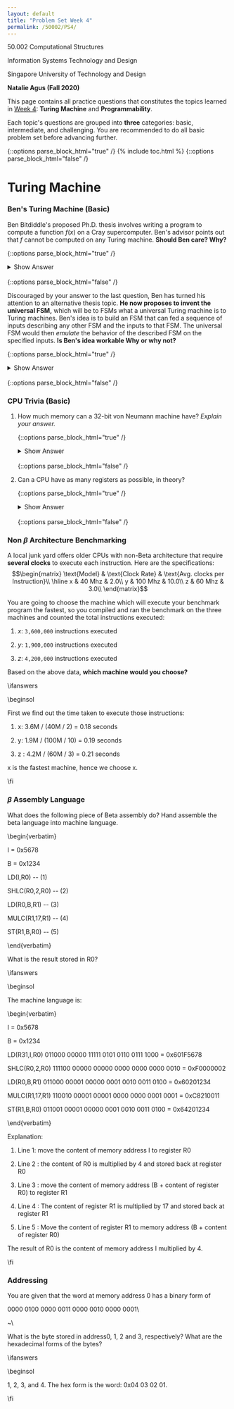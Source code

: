 ```yaml
---
layout: default
title: "Problem Set Week 4"
permalink: /50002/PS4/
---
```

50.002 Computational Structures 

Information Systems Technology and Design 

Singapore University of Technology and Design 

**Natalie Agus (Fall 2020)**

This page contains all practice questions that constitutes the topics learned in <ins>Week 4</ins>:  **Turing Machine** and **Programmability**. 

Each topic's questions are grouped into **three** categories: basic, intermediate, and challenging. You are recommended to do all basic problem set before advancing further. 

{::options parse_block_html="true" /}
{% include toc.html %}
{::options parse_block_html="false" /}



# Turing Machine

### Ben's Turing Machine (Basic)

  
Ben Bitdiddle's proposed Ph.D. thesis involves writing a program to compute a function $f(x)$ on a Cray supercomputer. Ben's advisor points out that $f$ cannot be computed on any Turing machine. **Should Ben care? Why?**

{::options parse_block_html="true" /}
<details>
<summary markdown="span">Show Answer</summary>

Church's thesis says that if the function can't be computed on any Turing machine, then it can't be computed on any physically realizable machine that we know of. So Ben is out of luck... a Cray *supercomputer* isn't "super" in that sense.
</details>
<br/>
{::options parse_block_html="false" /}
  
  

Discouraged by your answer to the last question, Ben has turned his attention to an alternative thesis topic. **He now proposes to invent the universal FSM,** which will be to FSMs what a universal Turing machine is to Turing machines. Ben's idea is to build an FSM that can fed a sequence of inputs describing any other FSM and the inputs to that FSM. The universal FSM would then *emulate* the behavior of the described FSM on the specified inputs. **Is Ben's idea workable Why or why not?**


{::options parse_block_html="true" /}
<details>
<summary markdown="span">Show Answer</summary>

Unfortunately, the Universal FSM will have some fixed number (N) of states built into its design. So it won't have enough states to emulate machines with more than N states. Ben's idea isn't workable, and there's no such thing as "Universal FSM" as he proposed.
</details>
<br/>
{::options parse_block_html="false" /}
  

### CPU Trivia (Basic)

1. How much memory can a 32-bit von Neumann machine have? *Explain your answer.*

	{::options parse_block_html="true" /}
	<details>
	<summary markdown="span">Show Answer</summary>

	$2^{32}$ **bytes** because each address is also 32 bits long in a 32-bit von Neumann machine.
	</details>
	<br/>
	{::options parse_block_html="false" /}


2. Can a CPU have as many registers as possible, in theory?


	{::options parse_block_html="true" /}
	<details>
	<summary markdown="span">Show Answer</summary>

	**No**. *Addresses* for each register involved in the instruction must be encoded *within the instruction*, i.e: 5 bits for 32 registers. An instruction is 32 bits long for $\beta$ architecture, so having too many registers will make encoding infeasible.
	</details>
	<br/>
	{::options parse_block_html="false" /}


### Non $\beta$ Architecture Benchmarking


A local junk yard offers older CPUs with non-Beta architecture that require **several clocks** to execute each instruction. Here are the specifications:
$$\begin{matrix}
\text{Model} & \text{Clock Rate} &  \text{Avg. clocks per Instruction}\\
\hline
x & 40 Mhz & 2.0\\
y & 100 Mhz & 10.0\\
z & 60 Mhz & 3.0\\
\end{matrix}$$

You are going to choose the machine which will execute your benchmark program the fastest, so you compiled and ran the benchmark on the three machines and counted the total instructions executed:

1.  $x$: `3,600,000` instructions executed

1.  $y$: `1,900,000` instructions executed

1. $z$: `4,200,000` instructions executed
  

Based on the above data, **which machine would you choose?**

\ifanswers

\beginsol

First we find out the time taken to execute those instructions:

  

  

1.  x: 3.6M / (40M / 2) = 0.18 seconds

1.  y: 1.9M / (100M / 10) = 0.19 seconds

1.  z : 4.2M / (60M / 3) = 0.21 seconds

  

x is the fastest machine, hence we choose x.

\fi

### $\beta$ Assembly Language

  

What does the following piece of Beta assembly do? Hand assemble the beta language into machine language.

  

\begin{verbatim}

I = 0x5678

B = 0x1234

LD(I,R0) -- (1)

SHLC(R0,2,R0) --  (2)

LD(R0,B,R1) -- (3)

MULC(R1,17,R1) -- (4)

ST(R1,B,R0)  -- (5)

\end{verbatim}

What is the result stored in R0?

\ifanswers

\beginsol

The machine language is:

\begin{verbatim}

I = 0x5678

B = 0x1234

LD(R31,I,R0) 011000 00000 11111 0101 0110 0111 1000 = 0x601F5678

SHLC(R0,2,R0) 111100 00000 00000 0000 0000 0000 0010 = 0xF0000002

LD(R0,B,R1) 011000 00001 00000 0001 0010 0011 0100 = 0x60201234

MULC(R1,17,R1) 110010 00001 00001 0000 0000 0001 0001 = 0xC8210011

ST(R1,B,R0) 011001 00001 00000 0001 0010 0011 0100 = 0x64201234

\end{verbatim}

Explanation:

  

  

1.  Line 1: move the content of memory address I to register R0

1.  Line 2 : the content of R0 is multiplied by 4 and stored back at register R0

1.  Line 3 : move the content of memory address  (B + content of register R0) to register R1

1.  Line 4 : The content of register R1 is multiplied by 17 and stored back at register R1

1.  Line 5 : Move the content of register R1 to memory address (B + content of register R0)

  

The result of R0 is the content of memory address I multiplied by 4.

\fi

  

  

### Addressing

  

  

You are given that the word at memory address 0 has a binary form of

0000 0100 0000 0011 0000 0010 0000 0001\\

~\\

What is the byte stored in address0, 1, 2 and 3, respectively? What are the hexadecimal forms of the bytes?

\ifanswers

\beginsol

1, 2, 3, and 4.  The hex form is the word: 0x04 03 02 01.

\fi
<!--stackedit_data:
eyJoaXN0b3J5IjpbLTIxMzkzMDQzNjEsLTIxMzgwMjUwNTQsNT
EwOTg0MDVdfQ==
-->